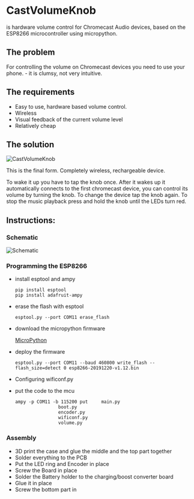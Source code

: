 # CastVolumeKnob

is hardware volume control for Chromecast Audio devices, based on the ESP8266 microcontroller using micropython.

## The problem

For controlling the volume on Chromecast devices you need to use your phone. - it is clumsy, not very intuitive.

## The requirements

* Easy to use, hardware based volume control.
* Wireless
* Visual feedback of the current volume level
* Relatively cheap

## The solution

![CastVolumeKnob](/case/IMG_8026.jpg)

This is the final form. Completely wireless, rechargeable device. 

To wake it up you have to tap the knob once. After it wakes up it automatically connects to the first chromecast device, you can control its volume by turning the knob. To change the device tap the knob again. To stop the music playback press and hold the knob until the LEDs turn red.

## Instructions:

### Schematic

![Schematic](/pcb_design/CastVolumeKnob/g2548.png)

### Programming the ESP8266

* install esptool and ampy
    ```shell
    pip install esptool
    pip install adafruit-ampy
    ```

* erase the flash with esptool
    ```shell
    esptool.py --port COM11 erase_flash
    ```
* download the micropython firmware

    [MicroPython](http://micropython.org/download#esp8266)

* deploy the firmware
    ```shell
    esptool.py --port COM11 --baud 460800 write_flash --flash_size=detect 0 esp8266-20191220-v1.12.bin
    ```

* Configuring wificonf.py

* put the code to the mcu
    ```shell
    ampy -p COM11 -b 115200 put     main.py
                    boot.py
                    encoder.py
                    wificonf.py
                    volume.py
    ```

### Assembly

* 3D print the case and glue the middle and the top part together
* Solder everything to the PCB
* Put the LED ring and Encoder in place
* Screw the Board in place
* Solder the Battery holder to the charging/boost converter board
* Glue it in place
* Screw the bottom part in